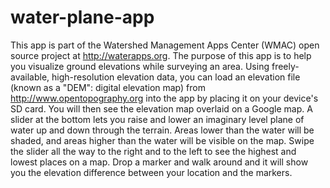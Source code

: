water-plane-app
===============

This app is part of the Watershed Management Apps Center (WMAC) open source project at http://waterapps.org. The purpose of this app is to help you visualize ground elevations while surveying an area. Using freely-available, high-resolution elevation data, you can load an elevation file (known as a "DEM": digital elevation map) from http://www.opentopography.org into the app by placing it on your device's SD card. You will then see the elevation map overlaid on a Google map. A slider at the bottom lets you raise and lower an imaginary level plane of water up and down through the terrain. Areas lower than the water will be shaded, and areas higher than the water will be visible on the map. Swipe the slider all the way to the right and to the left to see the highest and lowest places on a map. Drop a marker and walk around and it will show you the elevation difference between your location and the markers.

